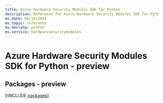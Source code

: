 ```yaml
---
title: Azure Hardware Security Modules SDK for Python
description: Reference for Azure Hardware Security Modules SDK for Python
ms.date: 04/15/2024
ms.topic: reference
ms.devlang: python
ms.service: hardwaresecuritymodules
---
```

# Azure Hardware Security Modules SDK for Python - preview
## Packages - preview
[!INCLUDE [packages](hardware-security-modules-index.md)]